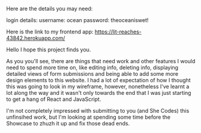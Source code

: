 Here are the details you may need:

login details:
username: ocean
password: theoceaniswet!

Here is the link to my frontend app: https://lit-reaches-43842.herokuapp.com/

Hello I hope this project finds you.

As you you'll see, there are things that need work and other features I would need to spend more time on, like editing info, deleting info, displaying detailed views of form submissions and being able to add some more design elements to this website. I had a lot of expectation of how I thought this was going to look in my wireframe, however, nonetheless I've learnt a lot along the way and it wasn't only towards the end that I was just starting to get a hang of React and JavaScript.

I'm not completely impressed with submitting to you (and She Codes) this unfinsihed work, but I'm looking at spending some time before the Showcase to zhuzh it up and fix those dead ends.
